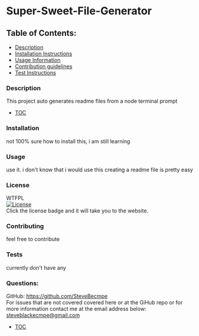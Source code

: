 # Super-Sweet-File-Generator
 
## Table of Contents:    
  - [Description](#Description)      
  - [Installation Instructions](#Installation)    
  - [Usage Information](#Usage)    
  - [Contribution guidelines](#Contributing)    
  - [Test Instructions](#Tests)
  
  <!-- toc -->
  
  ### Description    
  This project auto generates readme files from a node terminal prompt   

  - [TOC](#Table)  
  
  ### Installation    
  not 100% sure how to install this, i am still learning   
    
  
  ### Usage    
  use it. i don't know that i would use this creating a readme file is pretty easy   
    
  
  ### License   
  WTFPL    
  [![License](https://img.shields.io/badge/License-Apache%202.0-blue.svg)](https://opensource.org/licenses/Apache-2.0)   
  Click the license badge and it will take you to the website.   
    
  
  ### Contributing 
  feel free to contribute   
    
  
  ### Tests       
  currently don't have any      
  
  ### Questions: 
  GitHub: https://github.com/SteveBecmpe     
  For issues that are not covered covered here or at the GiHub repo or for more information contact me at the email address below:   
  steveblackecmpe@gmail.com   

- [TOC](#Table)
    

